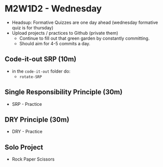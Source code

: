 # M2W1D2 - Wednesday
- Headsup: Formative Quizzes are one day ahead (wednesday formative quiz is for thursday) 
- Upload projects / practices to Github (private them) 
  - Continue to fill out that green garden by constantly committing.
  - Should aim for 4-5 commits a day.
## Code-it-out SRP (10m)
- in the `code-it-out` folder do:
  - `rotate-SRP`

## Single Responsibility Principle (30m)

- SRP - Practice

## DRY Principle (30m)

- DRY - Practice

## Solo Project

- Rock Paper Scissors
